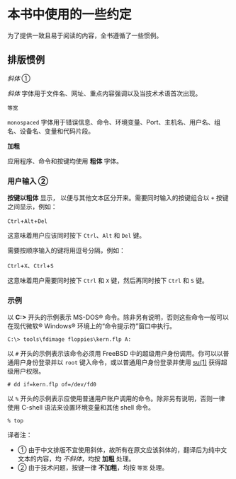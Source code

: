 # 本书中使用的一些约定

为了提供一致且易于阅读的内容，全书遵循了一些惯例。

## 排版惯例

*斜体* ①

*斜体* 字体用于文件名、网址、重点内容强调以及当技术术语首次出现。

`等宽`

`monospaced` 字体用于错误信息、命令、环境变量、Port、主机名、用户名、组名、设备名、变量和代码片段。

**加粗**

应用程序、命令和按键均使用 **粗体** 字体。

### 用户输入 ②

**按键以粗体** 显示， 以便与其他文本区分开来。需要同时输入的按键组合以 `+` 按键之间显示，例如：

`Ctrl`+`Alt`+`Del`

这意味着用户应该同时按下 `Ctrl`、`Alt` 和 `Del` 键。

需要按顺序输入的键将用逗号分隔，例如：

`Ctrl`+`X`、`Ctrl`+`S`

这意味着用户需要同时按下 `Ctrl` 和 `X` 键，然后再同时按下 `Ctrl` 和 `S` 键。

### 示例

以 **C:>** 开头的示例表示 MS-DOS® 命令。除非另有说明，否则这些命令一般可以在现代微软® Windows® 环境上的“命令提示符”窗口中执行。

```
C:\> tools\fdimage floppies\kern.flp A:
```

以 `#` 开头的示例表示该命令必须用 FreeBSD 中的超级用户身份调用。你可以以普通用户身份登录并以 `root` 键入命令，或以普通用户身份登录并使用 [su(1)](https://man.freebsd.org/cgi/man.cgi?query=su&sektion=1&format=html) 获得超级用户权限。

```
# dd if=kern.flp of=/dev/fd0
```

以 `%` 开头的示例表示应使用普通用户账户调用的命令。除非另有说明，否则一律使用 C-shell 语法来设置环境变量和其他 shell 命令。

```
% top
```

译者注：

- ① 由于中文排版不宜使用斜体，故所有在原文应该斜体的，翻译后为纯中文文本的内容，均 *不斜体*，均按 **加粗** 处理。
- ② 由于技术问题，按键一律 **不加粗**，均按 `等宽` 处理。
